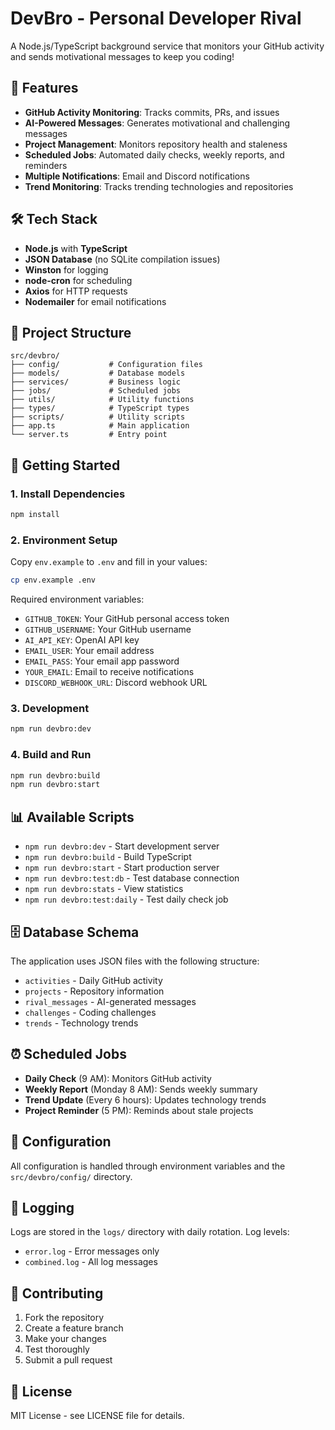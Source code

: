 # DevBro - Personal Developer Rival

A Node.js/TypeScript background service that monitors your GitHub activity and sends motivational messages to keep you coding!

## 🚀 Features

- **GitHub Activity Monitoring**: Tracks commits, PRs, and issues
- **AI-Powered Messages**: Generates motivational and challenging messages
- **Project Management**: Monitors repository health and staleness
- **Scheduled Jobs**: Automated daily checks, weekly reports, and reminders
- **Multiple Notifications**: Email and Discord notifications
- **Trend Monitoring**: Tracks trending technologies and repositories

## 🛠️ Tech Stack

- **Node.js** with **TypeScript**
- **JSON Database** (no SQLite compilation issues)
- **Winston** for logging
- **node-cron** for scheduling
- **Axios** for HTTP requests
- **Nodemailer** for email notifications

## 📁 Project Structure

```
src/devbro/
├── config/           # Configuration files
├── models/           # Database models
├── services/         # Business logic
├── jobs/             # Scheduled jobs
├── utils/            # Utility functions
├── types/            # TypeScript types
├── scripts/          # Utility scripts
├── app.ts            # Main application
└── server.ts         # Entry point
```

## 🚀 Getting Started

### 1. Install Dependencies
```bash
npm install
```

### 2. Environment Setup
Copy `env.example` to `.env` and fill in your values:
```bash
cp env.example .env
```

Required environment variables:
- `GITHUB_TOKEN`: Your GitHub personal access token
- `GITHUB_USERNAME`: Your GitHub username
- `AI_API_KEY`: OpenAI API key
- `EMAIL_USER`: Your email address
- `EMAIL_PASS`: Your email app password
- `YOUR_EMAIL`: Email to receive notifications
- `DISCORD_WEBHOOK_URL`: Discord webhook URL

### 3. Development
```bash
npm run devbro:dev
```

### 4. Build and Run
```bash
npm run devbro:build
npm run devbro:start
```

## 📊 Available Scripts

- `npm run devbro:dev` - Start development server
- `npm run devbro:build` - Build TypeScript
- `npm run devbro:start` - Start production server
- `npm run devbro:test:db` - Test database connection
- `npm run devbro:stats` - View statistics
- `npm run devbro:test:daily` - Test daily check job

## 🗄️ Database Schema

The application uses JSON files with the following structure:
- `activities` - Daily GitHub activity
- `projects` - Repository information
- `rival_messages` - AI-generated messages
- `challenges` - Coding challenges
- `trends` - Technology trends

## ⏰ Scheduled Jobs

- **Daily Check** (9 AM): Monitors GitHub activity
- **Weekly Report** (Monday 8 AM): Sends weekly summary
- **Trend Update** (Every 6 hours): Updates technology trends
- **Project Reminder** (5 PM): Reminds about stale projects

## 🔧 Configuration

All configuration is handled through environment variables and the `src/devbro/config/` directory.

## 📝 Logging

Logs are stored in the `logs/` directory with daily rotation. Log levels:
- `error.log` - Error messages only
- `combined.log` - All log messages

## 🤝 Contributing

1. Fork the repository
2. Create a feature branch
3. Make your changes
4. Test thoroughly
5. Submit a pull request

## 📄 License

MIT License - see LICENSE file for details.
